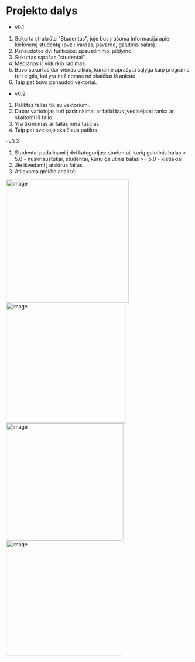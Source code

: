 # Projekto dalys

- v0.1
1. Sukurta strukrūta "Studentas", joje bus įrašoma informacija apie kiekvieną studentą (pvz.: vardas, pavardė, galutinis balas).
2. Panaudotos dvi funkcijos: spausdinimo, pildymo.
3. Sukurtas sąrašas "studentai".
4. Medianos ir vidurkio radimas.
5. Buvo sukurtas dar vienas ciklas, kuriame aprašyta sąlyga kaip programa turi elgtis, kai yra nežinomas nd skaičius iš anksto.
6. Taip pat buvo panaudoti vektoriai.

- v0.2
1. Paliktas failas tik su vektoriumi.
2. Dabar vartotojas turi pasirinkima: ar failai bus įvedinėjami ranka ar skaitomi iš failo.
3. Yra tikrinimas ar failas nėra tuščias.
4. Taip pat sveikojo skaičiaus patikra.

-v0.3
1. Studentai padalinami į dvi kategorijas:
studentai, kurių galutinis balas < 5.0 - nuskriaustukai,
studentai, kurių galutinis balas >= 5.0 - kietiakiai.
2. Jie išvedami į atskirus failus.
3. Atliekama greičio analizė:
<img width="335" alt="image" src="https://user-images.githubusercontent.com/91346039/197010534-02c85fe0-6b68-460b-b216-fb82ed822e56.png">
<img width="328" alt="image" src="https://user-images.githubusercontent.com/91346039/197010675-da4bd1c6-e8eb-4693-946d-4a501d0c01ff.png">
<img width="320" alt="image" src="https://user-images.githubusercontent.com/91346039/197010885-042db646-ab06-4a17-87e2-7c305351a5d3.png">
<img width="314" alt="image" src="https://user-images.githubusercontent.com/91346039/197011606-06e6fc64-2dcb-467b-b14c-c7b605e2f8d1.png">



